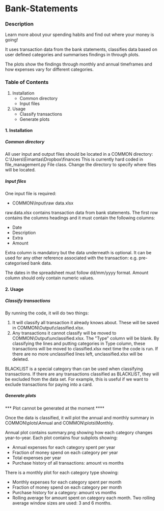 # Bank-Statements

### Description
Learn more about your spending habits and find out where your money is going!

It uses transaction data from the bank statements, classifies
data based on user defined categories and summarises findings in through plots.

The plots show the findings through monthly and annual timeframes and how
expenses vary for different categories.

### Table of Contents
1. Installation
   - Common directory
   - Input files
2. Usage
   - Classify transactions
   - Generate plots

#### 1. Installation
##### Common directory
All user input and output files should be located in a COMMON directory:
C:\Users\Eimantas\Dropbox\finances
This is currently hard coded in file_management.py File class.
Change the directory to specify where files will be located.

##### Input files
One input file is required:
 - COMMON\Input\raw data.xlsx

raw.data.xlsx contains transaction data from bank statements.
The first row contains the columns headings and it must contain
the following columns:
 - Date
 - Description
 - Extra
 - Amount

Extra column is mandatory but the data underneath is optional.
It can be used for any other reference associated with the transaction:
e.g. pre-categorised bank data.

The dates in the spreadsheet must follow dd/mm/yyyy format.
Amount column should only contain numeric values.

#### 2. Usage
##### Classify transactions

By running the code, it will do two things:
1. It will classify all transaction it already knows about.
These will be saved in COMMON\Output\classified.xlsx.
2. Any transactions it cannot classify will be moved to
COMMON\Output\unclassified.xlsx. The "Type" column will be blank.
By classifying the lines and putting categories in Type column,
these transactions will be moved to classified.xlsx next time the code is run.
If there are no more unclassified lines left, unclassified.xlsx will be deleted.

BLACKLIST is a special category than can be used when classifying transactions.
If there are any transactions classified as BLACKLIST, they will be
excluded from the data set. For example, this is useful if we want to
exclude transactions for paying into a card.

##### Generate plots
*** Plot cannot be generated at the moment ****

Once the data is classified, it will plot the annual and monthly summary in
COMMON\plots\Annual and COMMON\plots\Monthly.

Annual plot contains summary.png showing how each category changes
year-to-year. Each plot contains four subplots showing:
 - Annual expenses for each category spent per year
 - Fraction of money spend on each category per year
 - Total expenses per year
 - Purchase history of all transactions: amount vs months

There is a monthly plot for each category type showing:
 - Monthly expenses for each category spent per month
 - Fraction of money spend on each category per month
 - Purchase history for a category: amount vs months
 - Rolling average for amount spent on category each month.
   Two rolling average window sizes are used: 3 and 6 months.
